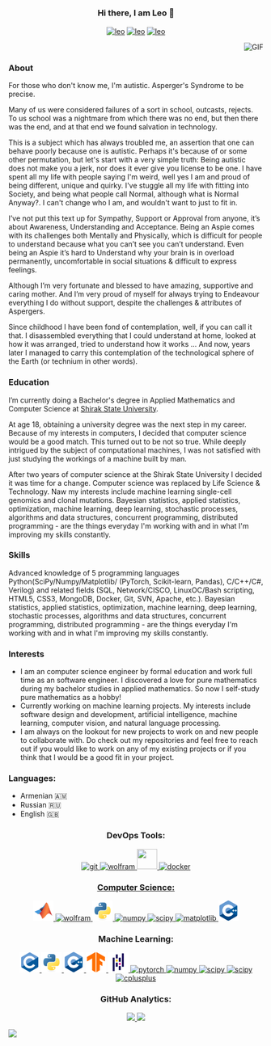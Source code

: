 <h3 align="center">Hi there, I am Leo 👋</h3>

<p align="center">
   <a href="https://www.linkedin.com/in/l-kh-hovhannisyan-560706185" target="blank"><img align="center"
      src="https://raw.githubusercontent.com/rahuldkjain/github-profile-readme-generator/master/src/images/icons/Social/linked-in-alt.svg"
      alt="leo" height="30" width="40" /></a>
   <a href="https://www.facebook.com/le.non.794" target="blank"><img align="center"
      src="https://raw.githubusercontent.com/rahuldkjain/github-profile-readme-generator/master/src/images/icons/Social/facebook.svg"
      alt="leo" height="30" width="40" /></a>
   <a href="" target="blank"><img align="center"
      src="https://raw.githubusercontent.com/rahuldkjain/github-profile-readme-generator/master/src/images/icons/Social/instagram.svg"
      alt="leo" height="30" width="40" /></a>
   </p>

<img align="right" alt="GIF" src="https://media.giphy.com/media/836HiJc7pgzy8iNXCn/giphy.gif" />

<br>

### About

For those who don't know me, I'm autistic. Asperger's Syndrome to be precise.
<p>
Many of us were considered failures of a sort in school, outcasts, rejects. To us school was a nightmare from which there was no end, but then there was the end, and at that end we found salvation in technology.
<p>
This is a subject which has always troubled me, an assertion that one can behave poorly because one is autistic. Perhaps it's because of or some other permutation, but let's start with a very simple truth: Being autistic does not make you a jerk, nor does it ever give you license to be one.
I have spent all my life with people saying I'm weird, well yes I am and proud of being different, unique and quirky. I've stuggle all my life with fitting into Society, and being what people call Normal, although what is Normal Anyway?. I can't change who I am, and wouldn't want to just to fit in. 
<p>
I’ve not put this text up for Sympathy, Support or Approval from anyone, it’s about Awareness, Understanding and Acceptance. Being an Aspie comes with its challenges both Mentally and Physically, which is difficult for people to understand because what you can’t see you can’t understand. Even being an Aspie it’s hard to Understand why your brain is in overload permanently, uncomfortable in social situations & difficult to express feelings. 
<p>
Although I’m very fortunate and blessed to have amazing, supportive and caring mother. And I’m very proud of myself for always trying to Endeavour everything I do without support, despite the challenges & attributes of Aspergers.
<p>
Since childhood I have been fond of contemplation, well, if you can call it that. I disassembled everything that I could understand at home, looked at how it was arranged, tried to understand how it works ... And now, years later I managed to carry this contemplation of the technological sphere of the Earth (or technium in other words).

### Education
I’m currently doing a Bachelor's degree in Applied Mathematics and Computer Science at <a href="https://shsu.am/en/">Shirak State University</a>.

At age 18, obtaining a university degree was the next step in my career. Because of my interests in computers, I decided that computer science would be a good match. This turned out to be not so true. While deeply intrigued by the subject of computational machines, I was not satisfied with just studying the workings of a machine built by man.

After two years of computer science at the Shirak State University I decided it was time for a change. Computer science was replaced by Life Science & Technology. Naw my interests include machine learning single-cell genomics and clonal mutations.
Bayesian statistics, applied statistics, optimization, machine learning, deep learning, stochastic processes, algorithms and data structures, concurrent programming, distributed programming - are the things everyday I'm working with and in what I'm improving my skills constantly.


### Skills
Advanced knowledge of 5 programming languages Python(SciPy/Numpy/Matplotlib/ (PyTorch, Scikit-learn, Pandas), C/C++/C#, Verilog) and related fields (SQL, Network/CISCO, LinuxOC/Bash scripting, HTML5, CSS3, MongoDB, Docker, Git, SVN, Apache, etc.). 
Bayesian statistics, applied statistics, optimization, machine learning, deep learning, stochastic processes, algorithms and data structures, concurrent programming, distributed programming - are the things everyday I'm working with and in what I'm improving my skills constantly.

### Interests

- I am an computer science engineer by formal education and work full time as an software engineer. I discovered a love for pure mathematics during my bachelor studies in applied mathematics. So now I self-study pure mathematics as a hobby!
- Currently working on machine learning projects. 
My interests include software design and development, artificial intelligence, machine learning, computer vision, and natural language processing.
- I am always on the lookout for new projects to work on and new people to collaborate with. Do check out my repositories and feel free to reach out if you would like to work on any of my existing projects or if you think that I would be a good fit in your project.

### Languages:

- Armenian 🇦🇲
- Russian  🇷🇺
- English  🇬🇧

<h3 align="center">DevOps Tools:</h3>
    
<p align="center"> <a href="https://developer.python.com" target="_blank" rel="noreferrer"> 
    <img
      src="https://user-images.githubusercontent.com/63071990/147405494-e6e1cd89-0e5e-4c2f-a3f8-9b40f3cfadf9.png" 
      alt="git" width="40" height="40" /> </a> <a href="https://reactjs.org/" target="_blank" rel="noreferrer">
  <img
      src="https://user-images.githubusercontent.com/63071990/147405531-ca6e64f2-286d-41a1-88f9-13104c6407d4.png" 
      alt="wolfram" width="40" height="40" /> </a> <a href="https://reactjs.org/" target="_blank" rel="noreferrer">
     <img 
      src="https://user-images.githubusercontent.com/63071990/147405576-96390272-2d3c-41b2-abf0-9a9a8e567dbd.png"
      width="40" height="40" /> </a> <a href="https://reactjs.org/" target="_blank" rel="noreferrer">
   <img
      src="https://user-images.githubusercontent.com/63071990/147405608-7582fa6d-ecec-4e98-933d-d7c701f7848e.png" 
      alt="docker" width="40" height="40" /> </a> <a href="https://nodejs.org" target="_blank" rel="noreferrer">
    </p>

<h3 align="center">Computer Science:</h3>

<p align="center"> <a href="https://developer.python.com" target="_blank" rel="noreferrer"> 
    <img
      src="https://raw.githubusercontent.com/devicons/devicon/master/icons/matlab/matlab-original.svg" 
      alt="matlab" width="40" height="40" /> </a> <a href="https://reactjs.org/" target="_blank" rel="noreferrer">
  <img
      src="https://user-images.githubusercontent.com/63071990/147405414-30b9b4b3-f082-404c-a95e-c70832986120.png" 
      alt="wolfram" width="40" height="40" /> </a> <a href="https://reactjs.org/" target="_blank" rel="noreferrer">
     <img 
      src="https://raw.githubusercontent.com/devicons/devicon/master/icons/python/python-original.svg" alt="python"
      width="40" height="40" /> </a> <a href="https://reactjs.org/" target="_blank" rel="noreferrer">
   <img
      src="https://www.vectorlogo.zone/logos/numpy/numpy-icon.svg" 
      alt="numpy" width="40" height="40" /> </a> <a href="https://nodejs.org" target="_blank" rel="noreferrer">
   <img
      src="https://user-images.githubusercontent.com/63071990/147405445-0fe44c10-2b07-48e9-9f42-4f62ece9a9fe.png" 
      alt="scipy" width="40" height="40" /> </a> <a href="https://reactjs.org/" target="_blank" rel="noreferrer">
   <img
      src="https://user-images.githubusercontent.com/63071990/147405465-eba34ed8-fd02-4ea2-89e7-a877eebc2f05.png" 
      alt="matplotlib" width="40" height="40" /> </a> <a href="https://reactjs.org/" target="_blank" rel="noreferrer">
    <img src="https://raw.githubusercontent.com/devicons/devicon/master/icons/cplusplus/cplusplus-original.svg"
      alt="cplusplus" width="40" height="40" /> </a> <a href="https://www.w3schools.com/css/" target="_blank" rel="noreferrer"></a> 
    </p>
    
<h3 align="center">Machine Learning:</h3>

<p align="center"> <a href="https://developer.python.com" target="_blank" rel="noreferrer">
   <img 
      src="https://raw.githubusercontent.com/devicons/devicon/master/icons/c/c-original.svg"
      alt="c" width="40" height="40" /> </a> <a href="https://www.w3schools.com/cpp/" target="_blank" rel="noreferrer">
   <img 
      src="https://raw.githubusercontent.com/devicons/devicon/master/icons/python/python-original.svg" alt="python"
      width="40" height="40" /> </a> <a href="https://reactjs.org/" target="_blank" rel="noreferrer">
  <img src="https://raw.githubusercontent.com/devicons/devicon/master/icons/cplusplus/cplusplus-original.svg"
      alt="cplusplus" width="40" height="40" /> </a> <a href="https://www.w3schools.com/css/" target="_blank" rel="noreferrer">
  <img
      src="https://raw.githubusercontent.com/devicons/devicon/master/icons/tensorflow/tensorflow-original.svg" alt="tensorflow" width="40"
      height="40" /> </a> <a href="https://developer.mozilla.org/en-US/docs/Web/JavaScript" target="_blank" rel="noreferrer"> 
     <img
      src="https://raw.githubusercontent.com/devicons/devicon/2ae2a900d2f041da66e950e4d48052658d850630/icons/pandas/pandas-original.svg"
      alt="pandas" width="40" height="40" /> </a> <a href="https://www.photoshop.com/en" target="_blank" rel="noreferrer">
     <img 
      src="https://www.vectorlogo.zone/logos/pytorch/pytorch-icon.svg" 
      alt="pytorch" width="40" height="40" /> </a> <a href="https://www.mysql.com/" target="_blank" rel="noreferrer">  
     <img
      src="https://www.vectorlogo.zone/logos/numpy/numpy-icon.svg" 
      alt="numpy" width="40" height="40" /> </a> <a href="https://nodejs.org" target="_blank" rel="noreferrer">
  <img
      src="https://user-images.githubusercontent.com/63071990/147405445-0fe44c10-2b07-48e9-9f42-4f62ece9a9fe.png" 
      alt="scipy" width="40" height="40" /> </a> <a href="https://reactjs.org/" target="_blank" rel="noreferrer">
   <img
      src="https://user-images.githubusercontent.com/63071990/147405465-eba34ed8-fd02-4ea2-89e7-a877eebc2f05.png" 
      alt="scipy" width="40" height="40" /> </a> <a href="https://reactjs.org/" target="_blank" rel="noreferrer">
    <img src="https://user-images.githubusercontent.com/63071990/147405963-8eaaecfa-30bb-4f24-b9be-9840ddd5b30b.png"
      alt="cplusplus" width="40" height="40" /> </a> <a href="https://www.w3schools.com/css/" target="_blank" rel="noreferrer"></a> 
    </p>

 <h3 align="center">GitHub Analytics:</h3>

<p align="center">
<a href="https://github.com/L-Kh-Hovhannisyan">
  <img height="180em" src="https://github-readme-stats-eight-theta.vercel.app/api?username=L-Kh-Hovhannisyan&show_icons=true&theme=algolia&include_all_commits=true&count_private=true"/>
  <img height="180em" src="https://github-readme-stats-eight-theta.vercel.app/api/top-langs/?username=L-Kh-Hovhannisyan&layout=compact&langs_count=8&theme=algolia"/></a>
</p>

![](https://komarev.com/ghpvc/?username=L-Kh-Hovhannisyan)

